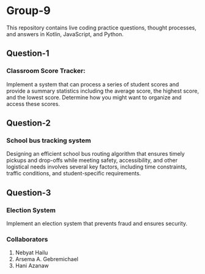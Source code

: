 # Group-9
This repository contains live coding practice questions, thought processes, and answers in Kotlin, JavaScript, and Python. 

## Question-1
### Classroom Score Tracker:
Implement a system that can process a series of student scores and provide a summary statistics including the average score, the highest score, and the lowest score. Determine how you might want to organize and access these scores.


## Question-2
### School bus tracking system
Designing an efficient school bus routing algorithm that ensures timely pickups and drop-offs while meeting safety, accessibility, and other logistical needs involves several key factors, including time constraints, traffic conditions, and student-specific requirements.


## Question-3
### Election System
Implement an election system that prevents fraud and ensures security.


### Collaborators
1. Nebyat Hailu
2. Arsema A. Gebremichael
3. Hani Azanaw
